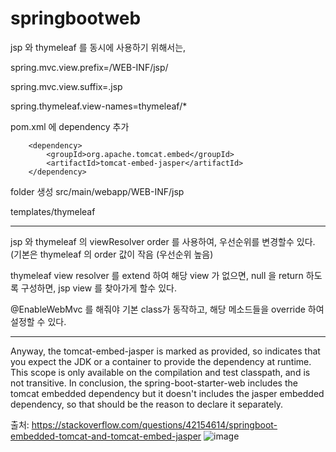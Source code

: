 # springbootweb

jsp 와 thymeleaf 를 동시에 사용하기 위해서는,

spring.mvc.view.prefix=/WEB-INF/jsp/

spring.mvc.view.suffix=.jsp

spring.thymeleaf.view-names=thymeleaf/*

pom.xml 에 dependency 추가

		
		<dependency>
			<groupId>org.apache.tomcat.embed</groupId>
			<artifactId>tomcat-embed-jasper</artifactId>
		</dependency>
		
folder 생성
src/main/webapp/WEB-INF/jsp

templates/thymeleaf

-------------------------------------------------------------------

jsp 와 thymeleaf 의 viewResolver order 를 사용하여, 우선순위를 변경할수 있다. (기본은 thymeleaf 의 order 값이 작음 (우선순위 높음)

thymeleaf view resolver 를 extend 하여 해당 view 가 없으면, null 을 return 하도록 구성하면, jsp view 를 찾아가게 할수 있다.

@EnableWebMvc 를 해줘야 기본 class가 동작하고, 해당 메소드들을 override 하여 설정할 수 있다.

-------------------------------------------------------------------

Anyway, the tomcat-embed-jasper is marked as provided, so indicates that you expect the JDK or a container to provide the dependency at runtime. This scope is only available on the compilation and test classpath, and is not transitive.
In conclusion, the spring-boot-starter-web includes the tomcat embedded dependency but it doesn't includes the jasper embedded dependency, so that should be the reason to declare it separately.

출처: <https://stackoverflow.com/questions/42154614/springboot-embedded-tomcat-and-tomcat-embed-jasper> 
![image](https://user-images.githubusercontent.com/31008617/117125494-8b7f9b80-add4-11eb-8617-78f233992f1d.png)



